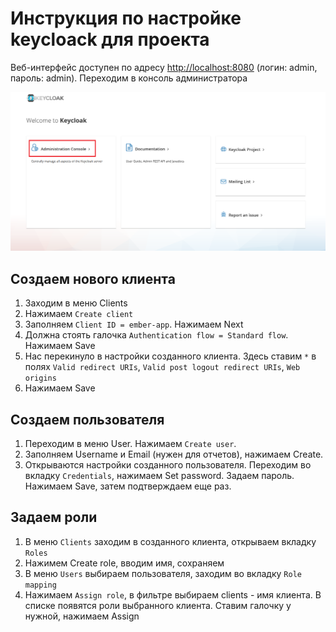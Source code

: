 # Инструкция по настройке keycloack для проекта

Веб-интерфейс доступен по адресу <http://localhost:8080> (логин: admin, пароль: admin). Переходим в консоль администратора

   ![Keycloack welcome page](images/keycloack_welcome_page.png)

## Создаем нового клиента

1. Заходим в меню Clients
2. Нажимаем `Create client`
3. Заполняем `Client ID = ember-app`. Нажимаем Next
4. Должна стоять галочка `Authentication flow = Standard flow`. Нажимаем Save
5. Нас перекинуло в настройки созданного клиента. Здесь ставим `*` в полях `Valid redirect URIs`, `Valid post logout redirect URIs`, `Web origins`
6. Нажимаем Save

## Создаем пользователя

1. Переходим в меню User. Нажимаем `Create user`.
2. Заполняем Username и Email (нужен для отчетов), нажимаем Create.
3. Открываются настройки созданного пользователя. Переходим во вкладку `Credentials`, нажимаем Set password. Задаем пароль. Нажимаем Save, затем подтверждаем еще раз.

## Задаем роли

1. В меню `Clients` заходим в созданного клиента, открываем вкладку `Roles`
2. Нажимем Create role, вводим имя, сохраняем
3. В меню `Users` выбираем пользователя, заходим во вкладку `Role mapping`
4. Нажимаем `Assign role`, в фильтре выбираем clients - имя клиента. В списке появятся роли выбранного клиента. Ставим галочку у нужной, нажимаем Assign
